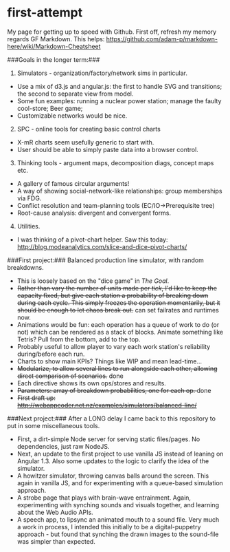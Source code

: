 # first-attempt
My page for getting up to speed with Github. First off, refresh my memory regards GF Markdown. This helps: https://github.com/adam-p/markdown-here/wiki/Markdown-Cheatsheet

###Goals in the longer term:###
1. Simulators - organization/factory/network sims in particular.
  * Use a mix of d3.js and angular.js: the first to handle SVG and transitions; the second to separate view from model.
  * Some fun examples: running a nuclear power station; manage the faulty cool-store; Beer game;
  * Customizable networks would be nice.
2. SPC - online tools for creating basic control charts
  * X-mR charts seem usefully generic to start with.
  * User should be able to simply paste data into a browser control.
3. Thinking tools - argument maps, decomposition diags, concept maps etc.
  * A gallery of famous circular arguments!
  * A way of showing social-network-like relationships: group memberships via FDG.
  * Conflict resolution and team-planning tools (EC/IO->Prerequisite tree)
  * Root-cause analysis: divergent and convergent forms.
4. Utilities.
  * I was thinking of a pivot-chart helper. Saw this today: http://blog.modeanalytics.com/slice-and-dice-pivot-charts/ 
 
###First project:###
Balanced production line simulator, with random breakdowns.
* This is loosely based on the "dice game" in *The Goal*.
* ~~Rather than vary the number of units made per *tick*, I'd like to keep the capacity fixed, but give each station a probability of breaking down during each cycle. This simply freezes the operation momentarily, but it should be enough to let chaos break out.~~ can set failrates and runtimes now.
* Animations would be fun: each operation has a queue of work to do (or not) which can be rendered as a stack of blocks. Animate something like Tetris? Pull from the bottom, add to the top.
* Probably useful to allow player to vary each work station's reliability during/before each run.
* Charts to show main KPIs? Things like WIP and mean lead-time...
* ~~Modularize, to allow several lines to run alongside each other, allowing direct comparison of scenarios.~~ done
* Each directive shows its own ops/stores and results.
* ~~Parameters: array of breakdown probabilities, one for each op. <jt-line-html failrate="[0.2,0.2,0.1,0.4,0.3]"></jt-line>~~ done
* ~~First draft up: http://webappcoder.net.nz/examples/simulators/balanced-line/~~

###Next project:###
After a LONG delay I came back to this repository to put in some miscellaneous tools.
* First, a dirt-simple Node server for serving static files/pages. No dependencies, just raw NodeJS.
* Next, an update to the first project to use vanilla JS instead of leaning on Angular 1.3. Also some updates to the logic to clarify the idea of the simulator.
* A howitzer simulator, throwing canvas balls around the screen. This again in vanilla JS, and for experimenting with a queue-based simulation approach.
* A strobe page that plays with brain-wave entrainment. Again, experimenting with synching sounds and visuals together, and learning about the Web Audio APIs.
* A speech app, to lipsync an animated mouth to a sound file. Very much a work in process, I intended this initially to be a digital-puppetry approach - but found that synching the drawn images to the sound-file was simpler than expected.
